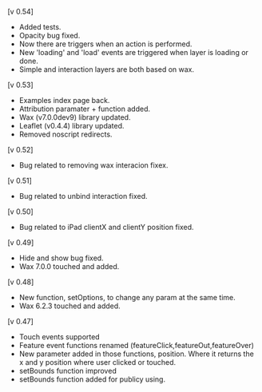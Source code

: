 [v 0.54]
- Added tests.
- Opacity bug fixed.
- Now there are triggers when an action is performed.
- New 'loading' and 'load' events are triggered when layer is loading or done.
- Simple and interaction layers are both based on wax.

[v 0.53]
- Examples index page back.
- Attribution paramater + function added.
- Wax (v7.0.0dev9) library updated.
- Leaflet (v0.4.4) library updated.
- Removed noscript redirects.

[v 0.52]
- Bug related to removing wax interacion fixex.

[v 0.51]
- Bug related to unbind interaction fixed.

[v 0.50]
- Bug related to iPad clientX and clientY position fixed.

[v 0.49]
- Hide and show bug fixed.
- Wax 7.0.0 touched and added.

[v 0.48]
- New function, setOptions, to change any param at the same time.
- Wax 6.2.3 touched and added.

[v 0.47]
- Touch events supported
- Feature event functions renamed (featureClick,featureOut,featureOver)
- New parameter added in those functions, position. Where it returns the x and y position where user clicked or touched.
- setBounds function improved
- setBounds function added for publicy using.
